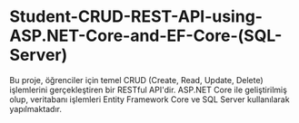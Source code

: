 # Student-CRUD-REST-API-using-ASP.NET-Core-and-EF-Core-(SQL-Server)
 Bu proje, öğrenciler için temel CRUD (Create, Read, Update, Delete) işlemlerini gerçekleştiren bir RESTful API'dir. ASP.NET Core ile geliştirilmiş olup, veritabanı işlemleri Entity Framework Core ve SQL Server kullanılarak yapılmaktadır.
